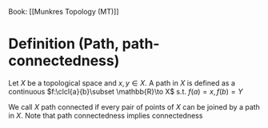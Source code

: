 Book: [[Munkres Topology (MT)]]
# Definition (Path, path-connectedness)
Let $X$ be a topological space and $x,y\in X$.
A path in $X$ is defined as a continuous $f:\clcl{a}{b}\subset \mathbb{R}\to X$ s.t. $f(a)=x,f(b)=Y$

We call $X$ path connected if every pair of points of $X$ can be joined by a path in $X$.
Note that path connectedness implies connectedness